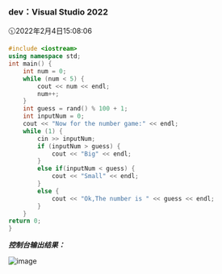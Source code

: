 ### dev：Visual Studio 2022
🕥2022年2月4日15:08:06
```C++
#include <iostream>
using namespace std;
int main() {
	int num = 0;
	while (num < 5) {
		cout << num << endl;
		num++;
	}
	int guess = rand() % 100 + 1;
	int inputNum = 0;
	cout << "Now for the number game:" << endl;
	while (1) {
		cin >> inputNum;
		if (inputNum > guess) {
			cout << "Big" << endl;
		}
		else if(inputNum < guess) {
			cout << "Small" << endl;
		}
		else {
			cout << "Ok,The number is " << guess << endl;
		}
	}
return 0;
}
```
***控制台输出结果：***  

![image](https://user-images.githubusercontent.com/39286292/152486719-cc792930-623e-4ab0-8537-4d61f8f2f849.png)
